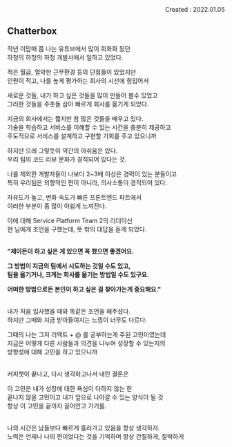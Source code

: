 <div align="right">Created : 2022.01.05</div>

## **Chatterbox**

작년 이맘때 쯤 나는 유튜브에서 많이 희화화 됬던<br>
하청의 하청의 하청 개발사에서 일하고 있었다.<br>

적은 월급, 열악한 근무환경 등의 단점들이 있었지만<br>
인원이 적고, 나를 높게 평가하는 회사의 시선에 힘입어서<br>

새로운 것들, 내가 하고 싶은 것들을 많이 만들어 볼수 있었고<br>
그러한 것들을 주춧돌 삼아 빠르게 회사를 옮기게 되었다.<br>

지금의 회사에서는 짧지만 참 많은 것들을 배우고 있다.<br>
기술을 학습하고 서비스를 이해할 수 있는 시간을 충분히 제공하고<br>
주도적으로 서비스를 설계하고 구현할 기회를 주고 있으니까<br>

하지만 으레 그렇듯이 약간의 아쉬움은 있다.<br>
우리 팀의 코드 리뷰 문화가 경직되어 있다는 것.<br>

나를 제외한 개발자들이 나보다 2~3배 이상은 경력이 있는 분들이고<br>
특히 우리팀은 외향적인 편이 아니라, 의사소통이 경직되어 있다.<br>

자유도가 높고, 변화 속도가 빠른 프론트엔드 파트에서<br>
이러한 부분이 좀 많이 아쉽게 느껴진다.<br>

이에 대해 Service Platform Team 2의 리더이신<br>
현 님에게 조언을 구했는데, 뜻 밖의 대답을 듣게 되었다.<br><br>

**"제이든이 하고 싶은 게 있으면 꼭 했으면 좋겠어요.<br>**

**그 방법이 지금의 팀에서 시도하는 것일 수도 있고,<br>
팀을 옮기거나, 크게는 회사를 옮기는 방법일 수도 있구요.<br>**
 
**어떠한 방법으로든 본인이 하고 싶은 걸 찾아가는게 중요해요."** <br><br>

내가 처음 입사했을 때와 똑같은 조언을 해주셨다.<br>
하지만 그때와 지금 받아들여지는 느낌이 너무도 다르다.<br>

그때의 나는 그저 리액트 + @ 를 공부하는게 주된 고민이였는데<br>
지금은 어떻게 다른 사람들과 의견을 나누며 성장할 수 있는지의<br>
방향성에 대해 고민을 하고 있으니까<br><br>

커피챗이 끝나고, 다시 생각하고나서 내린 결론은

이 고민은 내가 성장에 대한 욕심이 다하지 않는 한<br> 
끝나지 않을 고민이고 내가 앞으로 나아갈 수 있는 양식이 될 것<br>
항상 이 고민을 끝까지 끌어안고 가기를.<br><br>

나의 시간은 남들보다 빠르게 흘러가고 있음을 항상 생각하자.<br>
노력은 언제나 나의 편이었다는 것을 기억하며 항상 간절하게, 절박하게<br><br> 
